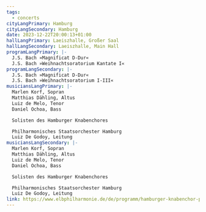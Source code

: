 ```yaml
---
tags:
  - concerts
cityLangPrimary: Hamburg
cityLangSecondary: Hamburg
date: 2023-12-22T20:00:13+01:00
hallLangPrimary: Laeiszhalle, Großer Saal
hallLangSecondary: Laeiszhalle, Main Hall
programLangPrimary: |-
  J.S. Bach »Magnificat D-Dur«
  J.S. Bach »Weihnachtsoratorium Kantate I«
programLangSecondary: |-
  J.S. Bach »Magnificat D-Dur«
  J.S. Bach »Weihnachtsoratorium I-III«
musiciansLangPrimary: |-
  Marlen Korf, Sopran
  Matthias Dähling, Altus
  Luiz de Melo, Tenor
  Daniel Ochoa, Bass

  Solisten des Hamburger Knabenchores

  Philharmonisches Staatsorchester Hamburg
  Luiz De Godoy, Leitung
musiciansLangSecondary: |-
  Marlen Korf, Sopran
  Matthias Dähling, Altus
  Luiz de Melo, Tenor
  Daniel Ochoa, Bass

  Solisten des Hamburger Knabenchores

  Philharmonisches Staatsorchester Hamburg
  Luiz De Godoy, Leitung
link: https://www.elbphilharmonie.de/de/programm/hamburger-knabenchor-philharmonisches-staatsorchester-hamburg/20919
---
```

